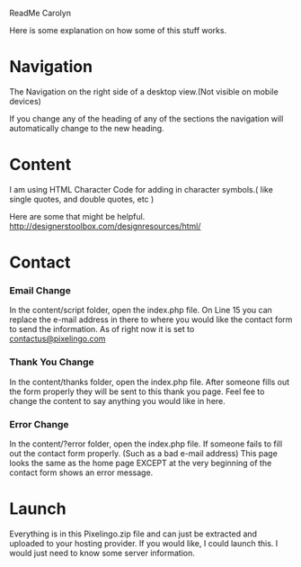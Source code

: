 


ReadMe Carolyn

Here is some explanation on how some of this stuff works.


# Navigation #

The Navigation on the right side of a desktop view.(Not visible on mobile devices)

If you change any of the heading of any of the sections the navigation will automatically change to the new heading. 


# Content #

I am using HTML Character Code for adding in character symbols.( like single quotes, and double quotes, etc )

Here are some that might be helpful. 
http://designerstoolbox.com/designresources/html/


# Contact #

### Email Change ##
In the content/script folder, open the index.php file.
On Line 15 you can replace the e-mail address in there to where you would like the contact form to send the information. 
As of right now it is set to  contactus@pixelingo.com


### Thank You Change ###
In the content/thanks folder, open the index.php file.
After someone fills out the form properly they will be sent to this thank you page.
Feel fee to change the content to say anything you would like in here. 


### Error Change ###
In the content/?error folder, open the index.php file.
If someone fails to fill out the contact form properly. (Such as a bad e-mail address)
This page looks the same as the home page EXCEPT at the very beginning of the contact form shows an error message. 

 
    

# Launch #


Everything is in this Pixelingo.zip file and can just be extracted and uploaded to your hosting provider.
If you would like, I could launch this. I would just need to know some server information. 





